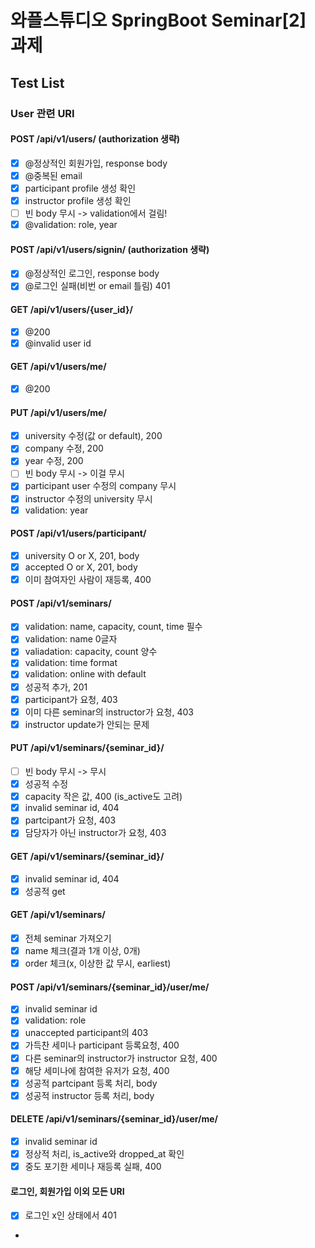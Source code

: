 # 와플스튜디오 SpringBoot Seminar[2] 과제
## Test List
### User 관련 URI
#### POST /api/v1/users/ (authorization 생략)
- [x] @정상적인 회원가입, response body
- [x] @중복된 email
- [x] participant profile 생성 확인
- [x] instructor profile 생성 확인
- [ ] 빈 body 무시 -> validation에서 걸림!
- [x] @validation: role, year
#### POST /api/v1/users/signin/ (authorization 생략)
- [x] @정상적인 로그인, response body
- [x] @로그인 실패(비번 or email 틀림) 401
#### GET /api/v1/users/{user_id}/
- [x] @200
- [x] @invalid user id
#### GET /api/v1/users/me/
- [x] @200
#### PUT /api/v1/users/me/
- [x] university 수정(값 or default), 200
- [x] company 수정, 200
- [x] year 수정, 200
- [ ] 빈 body 무시 -> 이걸 무시
- [x] participant user 수정의 company 무시
- [x] instructor 수정의 university 무시
- [x] validation: year
#### POST /api/v1/users/participant/
- [x] university O or X, 201, body
- [x] accepted O or X, 201, body
- [x] 이미 참여자인 사람이 재등록, 400
#### POST /api/v1/seminars/
- [x] validation: name, capacity, count, time 필수
- [x] validation: name 0글자
- [x] valiadation: capacity, count 양수
- [x] validation: time format
- [x] validation: online with default
- [x] 성공적 추가, 201
- [x] participant가 요청, 403
- [x] 이미 다른 seminar의 instructor가 요청, 403
- [x] instructor update가 안되는 문제
#### PUT /api/v1/seminars/{seminar_id}/
- [ ] 빈 body 무시 -> 무시
- [x] 성공적 수정
- [x] capacity 작은 값, 400 (is_active도 고려)
- [x] invalid seminar id, 404
- [x] partcipant가 요청, 403
- [x] 담당자가 아닌 instructor가 요청, 403
#### GET /api/v1/seminars/{seminar_id}/
- [x] invalid seminar id, 404
- [x] 성공적 get
#### GET /api/v1/seminars/
- [x] 전체 seminar 가져오기
- [x] name 체크(결과 1개 이상, 0개)
- [x] order 체크(x, 이상한 값 무시, earliest)
#### POST /api/v1/seminars/{seminar_id}/user/me/
- [x] invalid seminar id
- [x] validation: role
- [x] unaccepted participant의 403
- [x] 가득찬 세미나 participant 등록요청, 400
- [x] 다른 seminar의 instructor가 instructor 요청, 400
- [x] 해당 세미나에 참여한 유저가 요청, 400
- [x] 성공적 partcipant 등록 처리, body
- [x] 성공적 instructor 등록 처리, body
#### DELETE /api/v1/seminars/{seminar_id}/user/me/
- [x] invalid seminar id
- [x] 정상적 처리, is_active와 dropped_at 확인
- [x] 중도 포기한 세미나 재등록 실패, 400
#### 로그인, 회원가입 이외 모든 URI
- [x] 로그인 x인 상태에서 401
- 